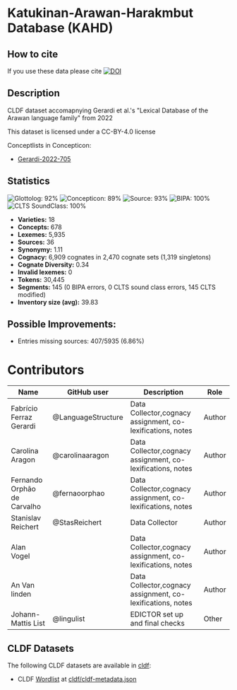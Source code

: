# Katukinan-Arawan-Harakmbut Database (KAHD)

## How to cite

If you use these data please cite
[![DOI](https://zenodo.org/badge/DOI/10.5281/zenodo.8362943.svg)](https://doi.org/10.5281/zenodo.8362943)



## Description


CLDF dataset accomapnying Gerardi et al.'s "Lexical Database of the Arawan language family" from 2022

This dataset is licensed under a CC-BY-4.0 license


Conceptlists in Concepticon:
- [Gerardi-2022-705](https://concepticon.clld.org/contributions/Gerardi-2022-705)
## Statistics


![Glottolog: 92%](https://img.shields.io/badge/Glottolog-92%25-green.svg "Glottolog: 92%")
![Concepticon: 89%](https://img.shields.io/badge/Concepticon-89%25-yellowgreen.svg "Concepticon: 89%")
![Source: 93%](https://img.shields.io/badge/Source-93%25-green.svg "Source: 93%")
![BIPA: 100%](https://img.shields.io/badge/BIPA-100%25-brightgreen.svg "BIPA: 100%")
![CLTS SoundClass: 100%](https://img.shields.io/badge/CLTS%20SoundClass-100%25-brightgreen.svg "CLTS SoundClass: 100%")

- **Varieties:** 18
- **Concepts:** 678
- **Lexemes:** 5,935
- **Sources:** 36
- **Synonymy:** 1.11
- **Cognacy:** 6,909 cognates in 2,470 cognate sets (1,319 singletons)
- **Cognate Diversity:** 0.34
- **Invalid lexemes:** 0
- **Tokens:** 30,445
- **Segments:** 145 (0 BIPA errors, 0 CLTS sound class errors, 145 CLTS modified)
- **Inventory size (avg):** 39.83

## Possible Improvements:



- Entries missing sources: 407/5935 (6.86%)

# Contributors

Name | GitHub user | Description | Role |
--- | --- | --- | --- |
Fabrício Ferraz Gerardi | @LanguageStructure | Data Collector,cognacy assignment, co-lexifications, notes | Author |
Carolina Aragon    | @carolinaaragon | Data Collector,cognacy assignment, co-lexifications, notes | Author |
Fernando Orphão de Carvalho | @fernaoorphao |Data Collector,cognacy assignment, co-lexifications, notes | Author |
Stanislav Reichert | @StasReichert   | Data Collector | Author |
Alan Vogel         |                 | Data Collector,cognacy assignment, co-lexifications, notes | Author |
An Van linden      |                 | Data Collector,cognacy assignment, co-lexifications, notes   | Author |
Johann-Mattis List | @lingulist | EDICTOR set up and final checks | Other |




## CLDF Datasets

The following CLDF datasets are available in [cldf](cldf):

- CLDF [Wordlist](https://github.com/cldf/cldf/tree/master/modules/Wordlist) at [cldf/cldf-metadata.json](cldf/cldf-metadata.json)
